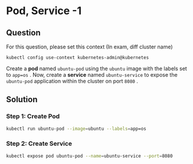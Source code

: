 # Pod, Service -1

## Question

For this question, please set this context (In exam, diff cluster name)

```kubectl config use-context kubernetes-admin@kubernetes```

Create a **pod** named ```ubuntu-pod``` using the ```ubuntu``` image with the labels set to ```app=os``` . Now, create a **service** named ```ubuntu-service``` to expose the ```ubuntu-pod``` application within the cluster on port ```8080``` .

## Solution
### Step 1: Create Pod

```bash
kubectl run ubuntu-pod --image=ubuntu --labels=app=os
```


### Step 2: Create Service
```bash
kubectl expose pod ubuntu-pod --name=ubuntu-service --port=8080
```